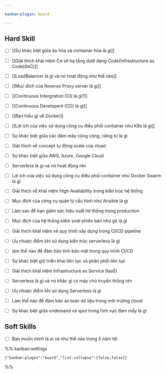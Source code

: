 ```yaml
---

kanban-plugin: board

---
```


## Hard Skill

- [ ] [[Sự khác biệt giữa ảo hóa và container hóa là gì]]
- [ ] [[Giải thích khái niệm Cơ sở hạ tầng dưới dạng Code(Infrastructure as Code)(IaC)]]
- [ ] [[LoadBalancer là gì và nó hoạt động như thế nào]]
- [ ] [[Mục đích của Reverse Proxy server là gì]]
- [ ] [[Continuous Intergration (CI) là gì?]]
- [ ] [[Continuous Developent (CD) là gì]]
- [ ] [[Bạn hiểu gì về Docker]]
- [ ] [[Lợi ích của việc sử dụng công cụ điều phối container như K8s là gì]]
- [ ] Sự khác biệt giữa các đám mây công cộng, riêng tư là gì
- [ ] Giải thích về concept tự động scale của cload
- [ ] Sự khác biệt giữa AWS, Azure, Google Cloud
- [ ] Serverless là gì và nó hoạt động ntn
- [ ] Lợi ích của việc sử dụng công cụ điều phối container như Docker Swarm là gì
- [ ] Giải thích về khái niệm High Availability trong kiến trúc hệ thống
- [ ] Mục đích của công cụ quản lý cấu hình như Ansible là gì
- [ ] Làm sao để bạn giám sác hiệu suất hệ thống trong production
- [ ] Mục đích của hệ thống kiểm soát phiên bản như git là gì
- [ ] Giải thích khái niệm về quy trình xây dựng trong CI/CD pipeline
- [ ] Ưu nhược điểm khi sử dụng kiến trúc serverless là gì
- [ ] làm thế nào để đảm bảo tính bảo mật trong quy trình CI/CD
- [ ] Sự khác biệt giữ triển khai liên tục và phân phối liên tục
- [ ] Giải thích khái niệm Infrastructure as Service (IaaS)
- [ ] Serverless là gì và nó khác gì cs máy chủ truyền thống ntn
- [ ] Ưu nhược điểm khi sử dụng Serverless là gì
- [ ] Làm thế nào để đảm bảo an toàn dữ liệu trong môi trường cloud
- [ ] Sự khác biệt giữa ondemand và spot trong lĩnh vực đám mấy là gì


## Soft Skills

- [ ] Bạn muốn mình là ai và như thế nào trong 5 năm tới




%% kanban:settings
```
{"kanban-plugin":"board","list-collapse":[false,false]}
```
%%